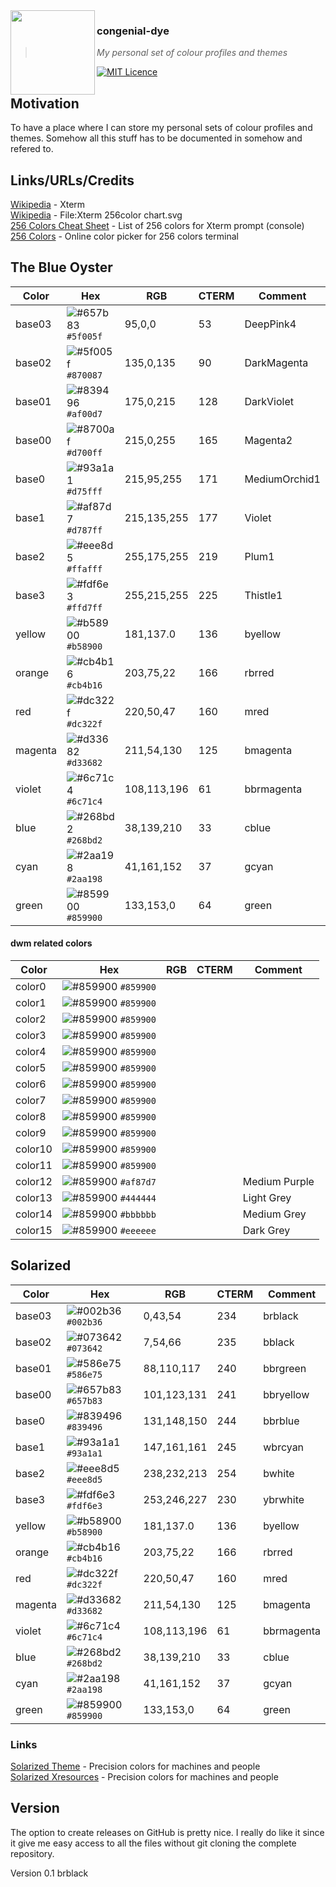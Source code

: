 <img src="https://wiewaldi.github.io/images-n-badges/images/RZ-Amper_Logo_135x135.png" align="left" width="135px" height="135px" />

### congenial-dye
> *My personal set of colour profiles and themes*

[![MIT Licence](https://wiewaldi.github.io/images-n-badges/badges/licence_mit.svg)](https://opensource.org/licenses/mit-license.php)

## Motivation
To have a place where I can store my personal sets of colour profiles and
themes. Somehow all this stuff has to be documented in somehow and refered to.

## Links/URLs/Credits  
[Wikipedia](https://en.wikipedia.org/wiki/Xterm) - Xterm  
[Wikipedia](https://en.wikipedia.org/wiki/File:Xterm_256color_chart.svg) - File:Xterm 256color chart.svg  
[256 Colors Cheat Sheet](https://www.ditig.com/256-colors-cheat-sheet) - List of 256 colors for Xterm prompt (console)  
[256 Colors](https://michurin.github.io/xterm256-color-picker/) - Online color picker for 256 colors terminal  

## The Blue Oyster
| Color   | Hex                                                                    | RGB         | CTERM | Comment       |
|---------|------------------------------------------------------------------------|-------------|-------|---------------|
| base03  | ![#657b83](https://via.placeholder.com/15/5f005f/5f005f.png) `#5f005f` | 95,0,0      | 53    | DeepPink4     |
| base02  | ![#5f005f](https://via.placeholder.com/15/870087/870087.png) `#870087` | 135,0,135   | 90    | DarkMagenta   |
| base01  | ![#839496](https://via.placeholder.com/15/af00d7/af00d7.png) `#af00d7` | 175,0,215   | 128   | DarkViolet    |
| base00  | ![#8700af](https://via.placeholder.com/15/d700ff/d700ff.png) `#d700ff` | 215,0,255   | 165   | Magenta2      |
| base0   | ![#93a1a1](https://via.placeholder.com/15/d75fff/d75fff.png) `#d75fff` | 215,95,255  | 171   | MediumOrchid1 |
| base1   | ![#af87d7](https://via.placeholder.com/15/d787ff/d787ff.png) `#d787ff` | 215,135,255 | 177   | Violet        |
| base2   | ![#eee8d5](https://via.placeholder.com/15/ffafff/ffafff.png) `#ffafff` | 255,175,255 | 219   | Plum1         |
| base3   | ![#fdf6e3](https://via.placeholder.com/15/ffd7ff/ffd7ff.png) `#ffd7ff` | 255,215,255 | 225   | Thistle1      |
| yellow  | ![#b58900](https://via.placeholder.com/15/b58900/b58900.png) `#b58900` | 181,137.0   | 136   | byellow       |
| orange  | ![#cb4b16](https://via.placeholder.com/15/cb4b16/cb4b16.png) `#cb4b16` | 203,75,22   | 166   | rbrred        |
| red     | ![#dc322f](https://via.placeholder.com/15/dc322f/dc322f.png) `#dc322f` | 220,50,47   | 160   | mred          |
| magenta | ![#d33682](https://via.placeholder.com/15/d33682/d33682.png) `#d33682` | 211,54,130  | 125   | bmagenta      |
| violet  | ![#6c71c4](https://via.placeholder.com/15/6c71c4/6c71c4.png) `#6c71c4` | 108,113,196 | 61    | bbrmagenta    |
| blue    | ![#268bd2](https://via.placeholder.com/15/268bd2/268bd2.png) `#268bd2` | 38,139,210  | 33    | cblue         |
| cyan    | ![#2aa198](https://via.placeholder.com/15/2aa198/2aa198.png) `#2aa198` | 41,161,152  | 37    | gcyan         |
| green   | ![#859900](https://via.placeholder.com/15/859900/859900.png) `#859900` | 133,153,0   | 64    | green         |

#### dwm related colors
| Color   | Hex                                                                    | RGB         | CTERM | Comment       |
|---------|------------------------------------------------------------------------|-------------|-------|---------------|
| color0  | ![#859900](https://via.placeholder.com/15/859900/859900.png) `#859900` |             |       |               |
| color1  | ![#859900](https://via.placeholder.com/15/859900/859900.png) `#859900` |             |       |               |
| color2  | ![#859900](https://via.placeholder.com/15/859900/859900.png) `#859900` |             |       |               |
| color3  | ![#859900](https://via.placeholder.com/15/859900/859900.png) `#859900` |             |       |               |
| color4  | ![#859900](https://via.placeholder.com/15/859900/859900.png) `#859900` |             |       |               |
| color5  | ![#859900](https://via.placeholder.com/15/859900/859900.png) `#859900` |             |       |               |
| color6  | ![#859900](https://via.placeholder.com/15/859900/859900.png) `#859900` |             |       |               |
| color7  | ![#859900](https://via.placeholder.com/15/859900/859900.png) `#859900` |             |       |               |
| color8  | ![#859900](https://via.placeholder.com/15/859900/859900.png) `#859900` |             |       |               |
| color9  | ![#859900](https://via.placeholder.com/15/859900/859900.png) `#859900` |             |       |               |
| color10 | ![#859900](https://via.placeholder.com/15/859900/859900.png) `#859900` |             |       |               |
| color11 | ![#859900](https://via.placeholder.com/15/859900/859900.png) `#859900` |             |       |               |
| color12 | ![#859900](https://via.placeholder.com/15/af87d7/af87d7.png) `#af87d7` |             |       | Medium Purple |
| color13 | ![#859900](https://via.placeholder.com/15/444444/444444.png) `#444444` |             |       | Light Grey    |
| color14 | ![#859900](https://via.placeholder.com/15/bbbbbb/bbbbbb.png) `#bbbbbb` |             |       | Medium Grey   |
| color15 | ![#859900](https://via.placeholder.com/15/eeeeee/eeeeee.png) `#eeeeee` |             |       | Dark Grey     |



## Solarized
| Color   | Hex                                                                    | RGB         | CTERM | Comment    |
|---------|------------------------------------------------------------------------|-------------|-------|------------|
| base03  | ![#002b36](https://via.placeholder.com/15/002b36/002b36.png) `#002b36` | 0,43,54     | 234   | brblack    |
| base02  | ![#073642](https://via.placeholder.com/15/073642/073642.png) `#073642` | 7,54,66     | 235   | bblack     |
| base01  | ![#586e75](https://via.placeholder.com/15/586e75/586e75.png) `#586e75` | 88,110,117  | 240   | bbrgreen   |
| base00  | ![#657b83](https://via.placeholder.com/15/657b83/657b83.png) `#657b83` | 101,123,131 | 241   | bbryellow  |
| base0   | ![#839496](https://via.placeholder.com/15/839496/839496.png) `#839496` | 131,148,150 | 244   | bbrblue    |
| base1   | ![#93a1a1](https://via.placeholder.com/15/93a1a1/93a1a1.png) `#93a1a1` | 147,161,161 | 245   | wbrcyan    |
| base2   | ![#eee8d5](https://via.placeholder.com/15/eee8d5/eee8d5.png) `#eee8d5` | 238,232,213 | 254   | bwhite     |
| base3   | ![#fdf6e3](https://via.placeholder.com/15/fdf6e3/fdf6e3.png) `#fdf6e3` | 253,246,227 | 230   | ybrwhite   |
| yellow  | ![#b58900](https://via.placeholder.com/15/b58900/b58900.png) `#b58900` | 181,137.0   | 136   | byellow    |
| orange  | ![#cb4b16](https://via.placeholder.com/15/cb4b16/cb4b16.png) `#cb4b16` | 203,75,22   | 166   | rbrred     |
| red     | ![#dc322f](https://via.placeholder.com/15/dc322f/dc322f.png) `#dc322f` | 220,50,47   | 160   | mred       |
| magenta | ![#d33682](https://via.placeholder.com/15/d33682/d33682.png) `#d33682` | 211,54,130  | 125   | bmagenta   |
| violet  | ![#6c71c4](https://via.placeholder.com/15/6c71c4/6c71c4.png) `#6c71c4` | 108,113,196 | 61    | bbrmagenta |
| blue    | ![#268bd2](https://via.placeholder.com/15/268bd2/268bd2.png) `#268bd2` | 38,139,210  | 33    | cblue      |
| cyan    | ![#2aa198](https://via.placeholder.com/15/2aa198/2aa198.png) `#2aa198` | 41,161,152  | 37    | gcyan      |
| green   | ![#859900](https://via.placeholder.com/15/859900/859900.png) `#859900` | 133,153,0   | 64    | green      |

### Links
[Solarized Theme](https://github.com/altercation/solarized) - Precision colors for machines and people  
[Solarized Xresources](https://github.com/solarized/xresources) - Precision colors for machines and people  

## Version
The option to create releases on GitHub is pretty nice. I really do like it
since it give me easy access to all the files without git cloning the complete
repository.  

Version 0.1
brblack   
